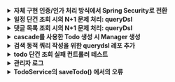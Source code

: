 <details>
<summary><b>자체 구현 인증/인가 처리 방식에서 Spring Security로 전환</b></summary>

- 기존 커스텀 JWT 필터 기반 인증 체계에서 Spring Security 프레임워크로 전환
  - 기존 관련 파일들 /legacy 디렉터리로 이동

### Spring Security 설정
- JWT 기반의 Stateless 인증 구현
- 주요 보안 설정:
    - CORS 설정 활성화
    - CSRF 보호 비활성화
    - Session 미사용 (STATELESS)
    - Form 로그인 비활성화
    - HTTP Basic 인증 비활성화

### API 접근 권한
- 인증 없이 접근 가능: `/auth/**`
- 관리자 전용: `/admin/**`
- 그 외 엔드포인트: 인증 필요

### Custom Filters
1. JwtExceptionFilter: JWT 관련 예외 처리
2. JwtAuthenticationFilter: 로그인 및 JWT 토큰 발급
3. JwtAuthorizationFilter: JWT 토큰 검증 및 인가 처리

### 보안 예외 처리
- CustomAuthenticationEntryPoint: 인증 실패 처리
- CustomAccessDeniedHandler: 인가 실패 처리

</details>




<details>
<summary><b>일정 단건 조회 시의 N+1 문제 처리: queryDsl</b></summary>

  - 기존 코드
    -  Todo 조회할 때 User를 페치 조인으로 가져오지 않아 Todo.getUser().getXXX()를 수행할 때 추가 쿼리 발생
  - 개선
    - querydsl을 사용해 Todo 조인 시 User 페치 조인

```java
    public Optional<Todo> findByIdWithUser(Long todoId){
        return Optional.ofNullable(
                queryFactory
                        .selectFrom(todo)
                        .leftJoin(todo.user).fetchJoin()
                        .where(todo.id.eq(todoId))
                        .fetchFirst()
        );
    }
```



</details>



<details>
     <summary><b>댓글 목록 조회 시의 N+1 문제 처리: queryDsl</b></summary>

**- 기존 코드**
  - Todo가 존재하는지 여부 검증 안하고 바로 Todo의 댓글 목록 조회
  - Comment를 조회할 때 User를 페치 조인으로 가져오지 않아 Comment.getUser().getXXX()를 수행할 때 추가 쿼리가 나가고 있음
  - Comment 페이징 처리 없이 전체 반환하고 있음

**- 개선**
  - todo가 존재하는지 검증하는 코드 추가 
  - queryDSL 사용하여 프로젝션과 페이징 수행
  - 페이징 정보와 전체 댓글 목록 반환 위해 CommentListRespDto 추가
  
**- 단위 테스트 진행**
  - todo 댓글 목록 페이징 조회 성공 테스트
  - todo 댓글 목록 페이징 조회 성공 테스트: 댓글이 없는 경우
  - todo 댓글 목록 페이징 조회 성공 테스트: 페이지 번호가 총 페이지 수 초과하면 빈 목록 반환
  - todo 댓글 목록 페이징 조회 실패 테스트: 존재하지 않는 할일

```java
@Repository
@RequiredArgsConstructor
@Transactional(readOnly = true)
public class CommentQueryDslRepositoryImpl implements CommentQueryDslRepository{

    private final JPAQueryFactory queryFactory;

    @Override
    public Page<CommentResponse> getCommentsWithUserByTodoId(Long todoId, Pageable pageable) {
        List<CommentResponse> commentList = queryFactory
                .select(Projections.constructor(CommentResponse.class,
                        comment.id,
                        comment.contents,
                        Projections.constructor(UserResponse.class,
                                comment.user.id,
                                comment.user.email)
                ))
                .from(comment)
                .leftJoin(comment.user)
                .where(comment.todo.id.eq(todoId))
                .offset(pageable.getOffset())
                .limit(pageable.getPageSize())
                .fetch();

        Long totalCount = getTotalCount(todoId);

        return new PageImpl<>(commentList, pageable, totalCount);
    }

    private Long getTotalCount(Long todoId){
        return queryFactory
                        .select(comment.count())
                        .from(comment)
                        .where(comment.todo.id.eq(todoId))
                        .fetchOne();
    }
}
```





</details>






<details>
     <summary><b>cascade를 사용한 Todo 생성 시 Manager 생성</b></summary>
 - cascade 옵션을 PERSIST로 지정하여 Todo가 생성될 때 managers 컬렉션에 있는 Manager 엔티티도 함께 저장되도록 수정

```java
    @OneToMany(mappedBy = "todo", cascade = CascadeType.PERSIST)
    private List<Manager> managers = new ArrayList<>();

    public Todo(String title, String contents, String weather, User user) {
        this.title = title;
        this.contents = contents;
        this.weather = weather;
        this.user = user;
        this.managers.add(new Manager(user, this));
    }
```
</details>

<details>
    <summary><b>검색 동적 쿼리 작성을 위한 querydsl 레포 추가</b></summary>
    
- 검색 시 추가된 요구 조건
   - 일정의 weather로 검색할 수 있어야 함
   - 일정 수정일 구간으로 검색할 수 있어야 함

1) 
우선 검색 조건과 페이징 값을 TodoSearchReqDto 객체를 통해 받도록 수정

2)
검색 조건을 동적으로 적용해야 하고 페치 조인과 페이징이 들어가야 함

TypeQuery를 통해 구현하면 코드가 복잡해지고 이로 인한 가독성과 유지 보수성이 떨어져서
queryDSL을 사용한 검색용 레포를 추가 생성해 다음과 같이 구현
```java
@RequiredArgsConstructor
@Repository
@Transactional(readOnly = true)
public class TodoSearchRepository {

    private final JPAQueryFactory queryFactory;

    public Page<Todo> searchTodosByFilter(TodoSearchReqDto todoSearchReqDto, Pageable pageable){
        BooleanBuilder booleanBuilder = createSearchFilter(todoSearchReqDto);

        List<Todo> todoList = queryFactory
                .selectFrom(todo)
                .leftJoin(todo.user, user).fetchJoin()
                .where(booleanBuilder)
                .offset(pageable.getOffset())
                .limit(pageable.getPageSize())
                .orderBy(todo.modifiedAt.desc())
                .fetch();

        long totalCount = getTotalCount(booleanBuilder);

        return new PageImpl<>(todoList, pageable, totalCount);
    }

    private BooleanBuilder createSearchFilter(TodoSearchReqDto todoSearchReqDto){
        BooleanBuilder builder = new BooleanBuilder();

        //날씨 검색
        Optional.ofNullable(todoSearchReqDto.getWeather())
                .filter(StringUtils::hasText)
                .ifPresent(weather -> builder.and(todo.weather.contains(weather)));

        //수정일 기간 검색
        Optional.ofNullable(todoSearchReqDto.getStartDateTime())
                .ifPresent(startDate -> builder.and(todo.modifiedAt.goe(startDate)));
        Optional.ofNullable(todoSearchReqDto.getEndDateTime())
                .ifPresent(endDate -> builder.and(todo.modifiedAt.loe(endDate)));

        return builder;
    }

    private long getTotalCount(BooleanBuilder builder) {
        return queryFactory
                .selectFrom(todo)
                .leftJoin(todo.user, user)
                .where(builder)
                .fetchCount();
    }
}
```

3)
기존 페이지 메타 데이터를 전부 내보내고 있던 것을 TodoListRespDto를 통해 선택적으로 값이 나가도록 수정
</details>

<details>
    <summary><b>todo 단건 조회 실패 컨트롤러 테스트</b></summary>

- 기존 코드
```java
    @Test
    void todo_단건_조회_시_todo가_존재하지_않아_예외가_발생한다() throws Exception {
        // given
        long todoId = 1L;

        // when
        when(todoService.getTodo(todoId))
                .thenThrow(new InvalidRequestException("Todo not found"));

        // then
        mockMvc.perform(get("/todos/{todoId}", todoId))
                .andExpect(status().isOk())
                .andExpect(jsonPath("$.status").value(HttpStatus.OK.name()))
                .andExpect(jsonPath("$.code").value(HttpStatus.OK.value()))
                .andExpect(jsonPath("$.message").value("Todo not found"));
    }
```

핸들러에서 InvalidRequestException이 발생했을 때 상태 코드를 BadRequest로 고정해서 응답을 반환하고 있음에 따라 기존 테스트 코드에서 200을 기대하고 있는 것을 400으로 수정

- 수정된 코드
```java
    @Test
    void todo_단건_조회_시_todo가_존재하지_않아_예외가_발생한다() throws Exception {
        // given
        long todoId = 1L;

        // when
        when(todoService.getTodo(todoId))
                .thenThrow(new InvalidRequestException("Todo not found"));

        // then
        mockMvc.perform(get("/todos/{todoId}", todoId))
                .andExpect(status().isBadRequest())
                .andExpect(jsonPath("$.status").value(HttpStatus.BAD_REQUEST.name()))
                .andExpect(jsonPath("$.code").value(HttpStatus.BAD_REQUEST.value()))
                .andExpect(jsonPath("$.message").value("Todo not found"));
    }
```
</details>

<details>
    <summary><b>관리자 로그</b></summary>

- 기존 코드
```java
    @After("execution(* org.example.expert.domain.user.controller.UserController.getUser(..))")
    public void logAfterChangeUserRole(JoinPoint joinPoint) {
        String userId = String.valueOf(request.getAttribute("userId"));
        String requestUrl = request.getRequestURI();
        LocalDateTime requestTime = LocalDateTime.now();

        log.info("Admin Access Log - User ID: {}, Request Time: {}, Request URL: {}, Method: {}",
                userId, requestTime, requestUrl, joinPoint.getSignature().getName());
    }
```

UserAdminController 클래스의 changeUserRole() 메소드가 실행 전 동작해야하므로 아래와 같이 수정
- 메서드명을 logAfterChangeUserRole에서 logBeforeChangeUserRole로 변경
- @Before 어노테이션으로 변경하고 해당 메서드 경로 지정

```java
    @Before("execution(* org.example.expert.domain.user.controller.UserAdminController.changeUserRole(..))")
    public void logBeforeChangeUserRole(JoinPoint joinPoint) {
        String userId = String.valueOf(request.getAttribute("userId"));
        String requestUrl = request.getRequestURI();
        LocalDateTime requestTime = LocalDateTime.now();

        log.info("Admin Access Log - User ID: {}, Request Time: {}, Request URL: {}, Method: {}",
                userId, requestTime, requestUrl, joinPoint.getSignature().getName());
    }
```
</details>

<details>
    <summary><b>TodoService의 saveTodo() 에서의 오류</b></summary>

- 기존 코드

```java
@Service
@RequiredArgsConstructor
@Transactional(readOnly = true)
public class TodoService {

    private final TodoRepository todoRepository;
    private final WeatherClient weatherClient;

    public TodoSaveResponse saveTodo(AuthUser authUser, TodoSaveRequest todoSaveRequest) {
        User user = User.fromAuthUser(authUser);

        String weather = weatherClient.getTodayWeather();

        Todo newTodo = new Todo(
                todoSaveRequest.getTitle(),
                todoSaveRequest.getContents(),
                weather,
                user
        );
        Todo savedTodo = todoRepository.save(newTodo);

        return new TodoSaveResponse(
                savedTodo.getId(),
                savedTodo.getTitle(),
                savedTodo.getContents(),
                weather,
                new UserResponse(user.getId(), user.getEmail())
        );
    }
    //....
}
```
여기서 `[Connection is read-only. Queries leading to data modification are not allowed] [insert into todos (contents,created_at,modified_at,title,user_id,weather) values (?,?,?,?,?,?)]` 오류가 발생한다 하던데<br>

트랜잭션이 읽기 전용으로 시작되어도 SimpleJpaRepository.class의 save()를 호출할 때 save()에 달려있는 트랜잭션에 의해 쓰기 작업으로 재정의되기 때문에 커밋 후 쓰기 작업이 DB에 정상적으로 반영된다고 생각합니다<br>
혹시 yaml에서 db 커넥션을 읽기 전용으로 가져오도록 지정한 상황에서 위 오류가 발생한 것인지를 확인하기 위해 `hikari.read-only=true` 상황에서 테스트를 해보았으나 쓰기 작업이 성공함을 확인했습니다<br>

우선 명시적으로 메서드 레벨에서 readOnly를 재정의하도록 @Transactional을 추가해 코드 의도가 들어나게만 개선합니다
</details>
